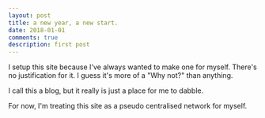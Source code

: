 ```yaml
---
layout: post
title: a new year, a new start.
date: 2018-01-01
comments: true
description: first post
---
```

I setup this site because I've always wanted to make one for myself. There's no justification for it. I guess it's more of a "Why not?" than anything. 
 
I call this a blog, but it really is just a place for me to dabble.

For now, I'm treating this site as a pseudo centralised network for myself.
